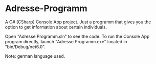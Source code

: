 # Adresse-Programm
A C# (CSharp) Console App project. Just a programm that gives you the option to get information about certain individuals.

Open "Adresse Programm.sln" to see the code. To run the Console App program directly, launch "Adresse Programm.exe" located in "bin/Debug/net6.0". 

Note: german language used. 
